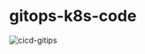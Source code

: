 # gitops-k8s-code
![cicd-gitips](https://user-images.githubusercontent.com/92409819/207669592-fcac2a3b-adeb-4155-a85e-cca2ab147987.png)
